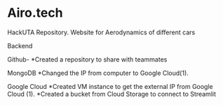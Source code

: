 # Airo.tech
HackUTA Repository. Website for Aerodynamics of different cars



Backend

Github-
 *Created a repository to share with teammates
 
MongoDB
  *Changed the IP from computer to Google Cloud(1).

Google Cloud
    *Created VM instance to get the external IP from Google Cloud (1).
    *Created a bucket from Cloud Storage to connect to Streamlit




